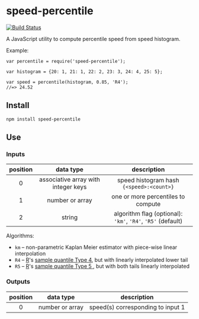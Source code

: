 # speed-percentile
[![Build Status](https://travis-ci.org/mapbox/speed-percentile.svg?branch=master)](https://travis-ci.org/mapbox/speed-percentile)

A JavaScript utility to compute percentile speed from speed histogram.

Example:

```
var percentile = require('speed-percentile');

var histogram = {20: 1, 21: 1, 22: 2, 23: 3, 24: 4, 25: 5};

var speed = percentile(histogram, 0.85, 'R4');
//=> 24.52
```

## Install

```
npm install speed-percentile
```

## Use

### Inputs

| position | data type | description |
|:--:|:--:|:--:|
| 0 | associative array with integer keys | speed histogram hash `{<speed>:<count>}`|
| 1 | number or array | one or more percentiles to compute |
| 2 | string | algorithm flag (optional): `'km'`, `'R4'`, `'R5'` (default) |

Algorithms:
* `km` – non-parametric Kaplan Meier estimator with piece-wise linear interpolation
* `R4` – [R](https://en.wikipedia.org/wiki/R_(programming_language))'s [sample quantile Type 4](https://stat.ethz.ch/R-manual/R-devel/library/stats/html/quantile.html), but with linearly interpolated lower tail
* `R5` – [R](https://en.wikipedia.org/wiki/R_(programming_language))'s [sample quantile Type 5 ](https://stat.ethz.ch/R-manual/R-devel/library/stats/html/quantile.html), but with both tails linearly interpolated


### Outputs

| position | data type | description |
|:--:|:--:|:--:|
| 0 | number or array | speed(s) corresponding to input 1 |
